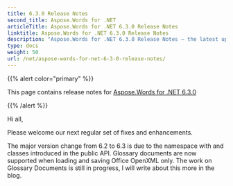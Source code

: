 ```yaml
---
title: 6.3.0 Release Notes
second_title: Aspose.Words for .NET
articleTitle: Aspose.Words for .NET 6.3.0 Release Notes
linktitle: Aspose.Words for .NET 6.3.0 Release Notes
description: "Aspose.Words for .NET 6.3.0 Release Notes – the latest updates and fixes."
type: docs
weight: 50
url: /net/aspose-words-for-net-6-3-0-release-notes/
---
```


{{% alert color="primary" %}}

This page contains release notes for [Aspose.Words for .NET 6.3.0](https://releases.aspose.com/words/net/new-releases/aspose.words-for-.net-6.3.0/)

{{% /alert %}}

Hi all,

Please welcome our next regular set of fixes and enhancements.

The major version change from 6.2 to 6.3 is due to the namespace with and classes introduced in the public API. Glossary documents are now supported when loading and saving Office OpenXML only. The work on Glossary Documents is still in progress, I will write about this more in the blog.
